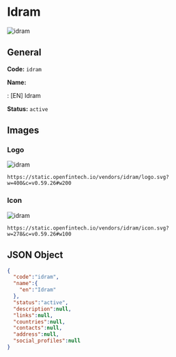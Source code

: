 
# Idram 
![idram](https://static.openfintech.io/vendors/idram/logo.svg?w=400&c=v0.59.26#w200)  

## General 
 
**Code:** `idram` 
 
**Name:** 
 
:	[EN] Idram 
 
**Status:** `active` 
 

## Images 

### Logo 
 
![idram](https://static.openfintech.io/vendors/idram/logo.svg?w=400&c=v0.59.26#w200)  

```
https://static.openfintech.io/vendors/idram/logo.svg?w=400&c=v0.59.26#w200
```  

### Icon 
 
![idram](https://static.openfintech.io/vendors/idram/icon.svg?w=278&c=v0.59.26#w100)  

```
https://static.openfintech.io/vendors/idram/icon.svg?w=278&c=v0.59.26#w100
```  

## JSON Object 

```json
{
  "code":"idram",
  "name":{
    "en":"Idram"
  },
  "status":"active",
  "description":null,
  "links":null,
  "countries":null,
  "contacts":null,
  "address":null,
  "social_profiles":null
}
```  
